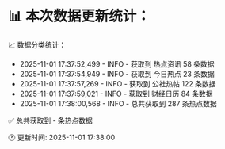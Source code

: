 📊 本次数据更新统计：
==========================

📈 数据分类统计：
- 2025-11-01 17:37:52,499 - INFO - 获取到 热点资讯 58 条数据
- 2025-11-01 17:37:54,949 - INFO - 获取到 今日热点 23 条数据
- 2025-11-01 17:37:57,269 - INFO - 获取到 公社热帖 122 条数据
- 2025-11-01 17:37:59,021 - INFO - 获取到 财经日历 84 条数据
- 2025-11-01 17:38:00,568 - INFO - 总共获取到 287 条热点数据

✅ 总共获取到 - 条热点数据

🕐 更新时间: 2025-11-01 17:38:00
